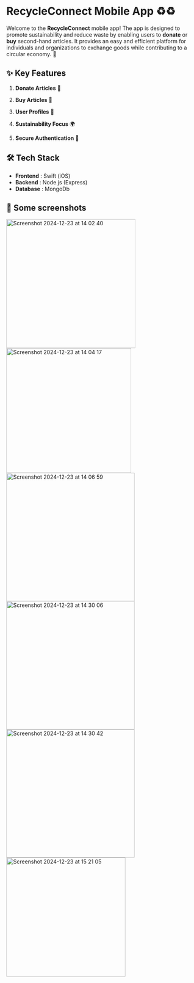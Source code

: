 # RecycleConnect Mobile App ♻️♻️

Welcome to the **RecycleConnect** mobile app! The app is designed to promote sustainability and reduce waste by enabling users to **donate** or **buy** second-hand articles. It provides an easy and efficient platform for individuals and organizations to exchange goods while contributing to a circular economy. 📱

## ✨ Key Features 

1. **Donate Articles** 💝

2. **Buy Articles** 💸

3. **User Profiles** 👤

4. **Sustainability Focus** 🌍
 
5. **Secure Authentication** 🔐

## 🛠 Tech Stack  

- **Frontend** : Swift (iOS)
- **Backend** : Node.js (Express)
- **Database** : MongoDb
  
## 📸 Some screenshots 
<img width="338" alt="Screenshot 2024-12-23 at 14 02 40" src="https://github.com/user-attachments/assets/e32edb97-dd8b-4337-aa1c-20871f23f7ee" />
<img width="327" alt="Screenshot 2024-12-23 at 14 04 17" src="https://github.com/user-attachments/assets/419a8476-b8b0-46dc-ae62-ed50678275bc" />
<img width="336" alt="Screenshot 2024-12-23 at 14 06 59" src="https://github.com/user-attachments/assets/c24ae8cd-f084-46a7-b635-68db1f144278" />
<img width="336" alt="Screenshot 2024-12-23 at 14 30 06" src="https://github.com/user-attachments/assets/46a7a136-c08b-4c0a-bd15-66f362448596" />
<img width="336" alt="Screenshot 2024-12-23 at 14 30 42" src="https://github.com/user-attachments/assets/b3a8da09-7b02-4997-8dbf-401c2e1ce119" />
<img width="312" alt="Screenshot 2024-12-23 at 15 21 05" src="https://github.com/user-attachments/assets/a040ba80-89d1-4f1b-b12b-d19d102a4dbd" />

